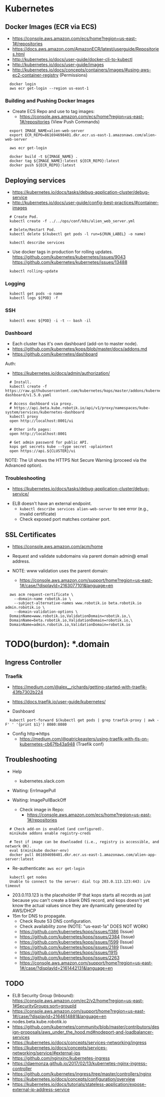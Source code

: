 # Kubernetes


## Docker Images (ECR via ECS)
  
- https://console.aws.amazon.com/ecs/home?region=us-east-1#/repositories
- https://docs.aws.amazon.com/AmazonECR/latest/userguide/Repositories.html
- http://kubernetes.io/docs/user-guide/docker-cli-to-kubectl
- http://kubernetes.io/docs/user-guide/images
- http://kubernetes.io/docs/concepts/containers/images/#using-aws-ec2-container-registry (Permissions)
  
~~~~
  docker login
  aws ecr get-login --region us-east-1
~~~~


### Building and Pushing Docker Images

- Create ECS Repo and use to tag images:
  - https://console.aws.amazon.com/ecs/home?region=us-east-1#/repositories (View Push Commands)

~~~~
  export IMAGE_NAME=alien-web-server
  export ECR_REPO=861694698401.dkr.ecr.us-east-1.amazonaws.com/alien-web-server

  aws ecr get-login

  docker build -t ${IMAGE_NAME} .
  docker tag ${IMAGE_NAME}:latest ${ECR_REPO}:latest
  docker push ${ECR_REPO}:latest
~~~~


## Deploying services

- https://kubernetes.io/docs/tasks/debug-application-cluster/debug-service
- http://kubernetes.io/docs/user-guide/config-best-practices/#container-images

~~~~
  # Create Pod.
  kubectl create -f ../../ops/conf/k8s/alien_web_server.yml
  
  # Delete/Restart Pod.
  kubectl delete $(kubectl get pods -l run=${RUN_LABEL} -o name)
  
  kubectl describe services
~~~~

- Use docker tags in production for rolling updates.
   https://github.com/kubernetes/kubernetes/issues/9043
   https://github.com/kubernetes/kubernetes/issues/13488

~~~~
  kubectl rolling-update
~~~~


### Logging

~~~~
  kubectl get pods -o name
  kubectl logs ${POD} -f  
~~~~


### SSH

~~~~
  kubectl exec ${POD} -i -t -- bash -il
~~~~


### Dashboard

- Each cluster has it's own dashboard (add-on to master node).
- https://github.com/kubernetes/kops/blob/master/docs/addons.md
- https://github.com/kubernetes/dashboard

Auth:
- https://kubernetes.io/docs/admin/authorization/

~~~~
  # Install.
  kubectl create -f https://raw.githubusercontent.com/kubernetes/kops/master/addons/kubernetes-dashboard/v1.5.0.yaml

  # Access dashboard via proxy.
  # https://api.beta.kube.robotik.io/api/v1/proxy/namespaces/kube-system/services/kubernetes-dashboard
  kubectl proxy
  open http://localhost:8001/ui

  # Other info pages:
  open http://localhost:8001

  # Get admin password for public API.
  kops get secrets kube --type secret -oplaintext  
  open https://api.${CLUSTER}/ui
~~~~

NOTE: The UI shows the HTTPS Not Secure Warning (proceed via the Advanced option).


### Troubleshooting

- https://kubernetes.io/docs/tasks/debug-application-cluster/debug-service/

* ELB doesn't have an external endpoint.
  - `kubectl describe services alien-web-server` to see error (e.g., invalid certificate)
  - Check exposed port matches container port.


## SSL Certificates

- https://console.aws.amazon.com/acm/home

- Request and validate subdomains via parent domain admin@ email address.
- NOTE: www validation uses the parent domain:
  - https://console.aws.amazon.com/support/home?region=us-east-1#/case/?displayId=2163077101&language=en

~~~~
  aws acm request-certificate \
    --domain-name robotik.io \
    --subject-alternative-names www.robotik.io beta.robotik.io admin.robotik.io \
    --domain-validation-options \
  DomainName=www.robotik.io,ValidationDomain=robotik.io,\
  DomainName=beta.robotik.io,ValidationDomain=robotik.io,\
  DomainName=admin.robotik.io,ValidationDomain=robotik.io
~~~~

# TODO(burdon): *.domain


## Ingress Controller

### Traefik

- https://medium.com/@alex__richards/getting-started-with-traefik-43fb7302b224
- https://docs.traefik.io/user-guide/kubernetes/

- Dashboard

~~~~
  kubectl port-forward $(kubectl get pods | grep traefik-proxy | awk -F' ' '{print $1}') 8080:8080
~~~~

- Config http=>https
  - https://medium.com/@patrickeasters/using-traefik-with-tls-on-kubernetes-cb67fb43a948 (Traefik conf)


## Troubleshooting

* Help
  - kubernetes.slack.com

* Waiting: ErrImagePull
* Waiting: ImagePullBackOff
  - Check image in Repo:
    - https://console.aws.amazon.com/ecs/home?region=us-east-1#/repositories

~~~~
  # Check add-on is enabled (and configured).
  minikube addons enable registry-creds
  
  # Test if image can be downloaded (i.e., registry is accessible, and network OK).
  eval $(minikube docker-env)
  docker pull 861694698401.dkr.ecr.us-east-1.amazonaws.com/alien-app-server:latest
~~~~

* Re-authenticate: `aws ecr get-login`

~~~~
  kubectl get nodes
  Unable to connect to the server: dial tcp 203.0.113.123:443: i/o timeout
~~~~
  
- 203.0.113.123 is the placeholder IP that kops starts all records as just because you can't create a blank DNS record, and kops doesn't yet know the actual values since they are dynamically generated by AWS/DHCP      
- 15m for DNS to propagate.
  - Check Route 53 DNS configuration.
  - Check availability zone (NOTE: "us-east-1a" DOES NOT WORK)
  - https://github.com/kubernetes/kops/issues/1386 (Issue)
  - https://github.com/kubernetes/kops/issues/2384 (Issue)
  - https://github.com/kubernetes/kops/issues/1599 (Issue)
  - https://github.com/kubernetes/kops/issues/2189 (Issue)
  - https://github.com/kubernetes/kops/issues/1915
  - https://github.com/kubernetes/kops/issues/2263
  - https://console.aws.amazon.com/support/home?region=us-east-1#/case/?displayId=2161442131&language=en

  
## TODO

- ELB Security Group (Inbound): https://console.aws.amazon.com/ec2/v2/home?region=us-east-1#SecurityGroups:sort=groupId
- https://console.aws.amazon.com/support/home?region=us-east-1#/case/?displayId=2164614881&language=en
- nodes.beta.kube.robotik.io
- https://github.com/kubernetes/community/blob/master/contributors/design-proposals/aws_under_the_hood.md#nodeport-and-loadbalancer-services  
- https://kubernetes.io/docs/concepts/services-networking/ingress
- https://kubernetes.io/docs/concepts/services-networking/service/#external-ips  
- https://github.com/nginxinc/kubernetes-ingress
- https://daemonza.github.io/2017/02/13/kubernetes-nginx-ingress-controller
- https://github.com/kubernetes/ingress/tree/master/controllers/nginx
- https://kubernetes.io/docs/concepts/configuration/overview
- https://kubernetes.io/docs/tutorials/stateless-application/expose-external-ip-address-service

